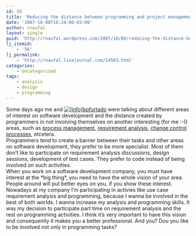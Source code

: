 ```yaml
---
id: 50
title: 'Reducing the distance between programming and project management'
date: '2007-10-08T16:24:00-03:00'
author: rnaufal
layout: single
guid: 'http://rnaufal.wordpress.com/2007/10/08/reducing-the-distance-between-programming-and-project-management/'
lj_itemid:
    - '56'
lj_permalink:
    - 'http://rnaufal.livejournal.com/14503.html'
categories:
    - Uncategorized
tags:
    - analysis
    - design
    - programming
---
```


Some days ago me and [![[info]](http://stat.livejournal.com/img/userinfo.gif)](http://bpfurtado.livejournal.com/profile)[bpfurtado](http://bpfurtado.livejournal.com/) were talking about different areas of interest on software development and the distance created by programmers in not involving themselves on another interesting (for me :-)) areas, such as [process management](http://en.wikipedia.org/wiki/Business_Process_Management), [requirement analysis](http://en.wikipedia.org/wiki/Requirements_analysis), [change control processes](http://en.wikipedia.org/wiki/Change_management_process), etcetera.  
Programmers tend to create a barrier between their tasks and other areas on software development, they prefer to be more specialist. Most of them don’t like to participate on requirement analysis discussions, design sessions, development of test cases. They prefer to code instead of being involved on such activities.  
When you work on a software development company, you must have interest at the \*big thing\*, you need to have the whole vision of your area. People around will put better eyes on you, if you show these interest.  
Nowadays at my company I’m participating in activies like use case requirement analysis and programming, because I wanna be involved in the best of both worlds. I wanna increase my analysis and programming skills. It was my decision to participate part time on requirement analysis and the rest on programming activities. I think it’s very important to have this vision and consequently it makes you a better professional. And you? Dou you like to be involved not only in programming tasks?